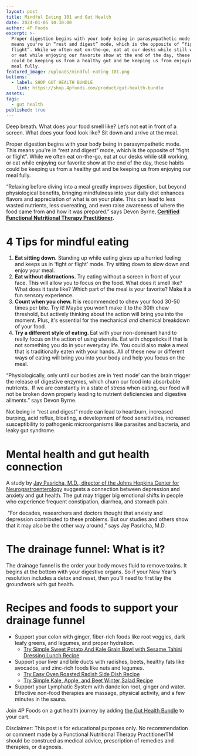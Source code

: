 ```yaml
---
layout: post
title: Mindful Eating 101 and Gut Health
date: 2024-01-05 10:30:00
author: 4P Foods
excerpt: >-
  Proper digestion begins with your body being in parasympathetic mode. This
  means you're in “rest and digest” mode, which is the opposite of “fight or
  flight”. While we often eat on-the-go, eat at our desks while still working,
  or eat while enjoying our favorite show at the end of the day, these habits
  could be keeping us from a healthy gut and be keeping us from enjoying our
  meal fully.
featured_image: /uploads/mindful-eating-101.png
buttons:
  - label: SHOP GUT HEALTH BUNDLE
    link: https://shop.4pfoods.com/product/gut-health-bundle
assets:
tags:
  - gut health
published: true
---
```

<div class="editable"><p>Deep breath. What does your food smell like? Let’s not eat in front of a screen. What does your food look like? Sit down and arrive at the meal.&nbsp;</p><p>Proper digestion begins with your body being in parasympathetic mode. This means you're in “rest and digest” mode, which is the opposite of “fight or flight”. While we often eat on-the-go, eat at our desks while still working, or eat while enjoying our favorite show at the end of the day, these habits could be keeping us from a healthy gut and be keeping us from enjoying our meal fully.</p><p>“Relaxing before diving into a meal greatly improves digestion, but beyond physiological benefits, bringing mindfulness into your daily diet enhances flavors and appreciation of what is on your plate. This can lead to less wasted nutrients, less overeating, and even raise awareness of where the food came from and how it was prepared.” says Devon Byrne,<strong> </strong><a href="https://4pfoods.com/team/devon-byrne/"><strong>Certified Functional Nutritional Therapy Practitioner</strong></a><strong>.</strong></p><h1><strong>4 Tips for mindful eating</strong></h1><ol><li><strong>Eat sitting down.</strong> Standing up while eating gives up a hurried feeling and keeps us in ‘fight or flight’ mode. Try sitting down to slow down and enjoy your meal.</li><li><strong>Eat without distractions.</strong> Try eating without a screen in front of your face. This will allow you to focus on the food. What does it smell like? What does it taste like? Which part of the meal is your favorite? Make it a fun sensory experience.</li><li><strong>Count when you chew. </strong>It is recommended to chew your food 30-50 times per bite. Try it! Maybe you won’t make it to the 30th chew threshold, but actively thinking about the action will bring you into the moment. Plus, it's essential for the mechanical <em>and</em> chemical breakdown of your food.</li><li><strong>Try a different style of eating. </strong>Eat with your non-dominant hand to really focus on the action of using utensils. Eat with chopsticks if that is not something you do in your everyday life. You could also make a meal that is traditionally eaten with your hands. All of these new or different ways of eating will bring you into your body and help you focus on the meal.</li></ol><p>“Physiologically, only until our bodies are in ‘rest mode’ can the brain trigger the release of digestive enzymes, which churn our food into absorbable nutrients.&nbsp; If we are constantly in a state of stress when eating, our food will not be broken down properly leading to nutrient deficiencies and digestive ailments.” says Devon Byrne.</p><p>Not being in “rest and digest” mode can lead to heartburn, increased burping, acid reflux, bloating, a development of food sensitivities, increased susceptibility to pathogenic microorganisms like parasites and bacteria, and leaky gut syndrome.</p><h1><strong>Mental health and gut health connection</strong></h1><p>A study by <a href="https://www.hopkinsmedicine.org/health/wellness-and-prevention/the-brain-gut-connection">Jay Pasricha, M.D., director of the Johns Hopkins Center for Neurogastroenterology</a> suggests a connection between depression and anxiety and gut health. The gut may trigger big emotional shifts in people who experience frequent constipation, diarrhea, and stomach pain.</p><p>&nbsp;“For decades, researchers and doctors thought that anxiety and depression contributed to these problems. But our studies and others show that it may also be the other way around,” says Jay Pasricha, M.D.</p><h1><strong>The drainage funnel: What is it?</strong></h1><p>The drainage funnel is the order your body moves fluid to remove toxins. It begins at the bottom with your digestive organs. So if your New Year’s resolution includes a detox and reset, then you’ll need to first lay the groundwork with gut health.&nbsp;&nbsp;</p><h1><strong>Recipes and foods to support your drainage funnel</strong></h1><ul><li>Support your colon with ginger, fiber-rich foods like root veggies, dark leafy greens, and legumes, and proper hydration.<ul><li><a href="https://4pfoods.com/recipes/simple-sweet-potato-and-kale-grain-bowl-with-sesame-tahini-dressing-lunch-recipe/">Try Simple Sweet Potato And Kale Grain Bowl with Sesame Tahini Dressing Lunch Recipe</a></li></ul></li><li>Support your liver and bile ducts with radishes, beets, healthy fats like avocados, and zinc-rich foods like nuts and legumes.<ul><li><a href="https://4pfoods.com/recipes/easy-oven-roasted-radish-side-dish-recipe/">Try Easy Oven Roasted Radish Side Dish Recipe</a></li><li><a href="https://4pfoods.com/recipes/relaxed-winter-kale-salad/">Try Simple Kale, Apple, and Beet Winter Salad Recipe</a></li></ul></li><li>Support your Lymphatic System with dandelion root, ginger and water. Effective non-food therapies are massage, physical activity, and a few minutes in the sauna.</li></ul><p>Join 4P Foods on a gut health journey by adding <a href="https://shop.4pfoods.com/product/gut-health-bundle">the Gut Health Bundle</a> to your cart.</p>Disclaimer: This post is for educational purposes only. No recommendation or comment made by a Functional Nutritional Therapy PractitionerTM should be construed as medical advice, prescription of remedies and therapies, or diagnosis.</div>